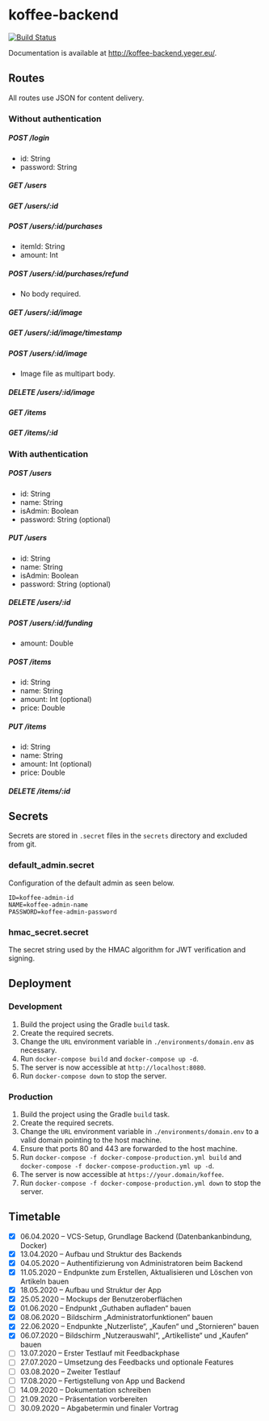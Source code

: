 # koffee-backend

[![Build Status](https://travis-ci.com/DerYeger/koffee-backend.svg?token=juB9bV6tFyoA5v7Hx1o4&branch=develop)](https://travis-ci.com/DerYeger/koffee-backend)

Documentation is available at http://koffee-backend.yeger.eu/.

## Routes

All routes use JSON for content delivery.

### Without authentication

##### POST /login

- id: String
- password: String

##### GET /users

##### GET /users/:id

##### POST /users/:id/purchases

- itemId: String
- amount: Int

##### POST /users/:id/purchases/refund

- No body required.

##### GET /users/:id/image

##### GET /users/:id/image/timestamp

##### POST /users/:id/image

- Image file as multipart body.

##### DELETE /users/:id/image

##### GET /items

##### GET /items/:id

### With authentication

##### POST /users

- id: String
- name: String
- isAdmin: Boolean
- password: String (optional)

##### PUT /users

- id: String
- name: String
- isAdmin: Boolean
- password: String (optional)

##### DELETE /users/:id

##### POST /users/:id/funding

- amount: Double

##### POST /items

- id: String
- name: String
- amount: Int (optional)
- price: Double

##### PUT /items

- id: String
- name: String
- amount: Int (optional)
- price: Double

##### DELETE /items/:id

## Secrets

Secrets are stored in `.secret` files in the `secrets` directory and excluded from git.

### default_admin.secret

Configuration of the default admin as seen below.

```
ID=koffee-admin-id
NAME=koffee-admin-name
PASSWORD=koffee-admin-password
```

### hmac_secret.secret

The secret string used by the HMAC algorithm for JWT verification and signing.

## Deployment

### Development

1. Build the project using the Gradle `build` task.
2. Create the required secrets.
3. Change the `URL` environment variable in `./environments/domain.env` as necessary.
4. Run `docker-compose build` and `docker-compose up -d`.
5. The server is now accessible at `http://localhost:8080`.
6. Run `docker-compose down` to stop the server.

### Production

1. Build the project using the Gradle `build` task.
2. Create the required secrets.
3. Change the `URL` environment variable in `./environments/domain.env` to a valid domain pointing to the host machine.
4. Ensure that ports 80 and 443 are forwarded to the host machine.
5. Run `docker-compose -f docker-compose-production.yml build` and `docker-compose -f docker-compose-production.yml up -d`.
6. The server is now accessible at `https://your.domain/koffee`.
7. Run `docker-compose -f docker-compose-production.yml down` to stop the server.

## Timetable

- [x] 06.04.2020 – VCS-Setup, Grundlage Backend (Datenbankanbindung, Docker)
- [x] 13.04.2020 – Aufbau und Struktur des Backends
- [x] 04.05.2020 – Authentifizierung von Administratoren beim Backend
- [x] 11.05.2020 – Endpunkte zum Erstellen, Aktualisieren und Löschen von Artikeln bauen
- [x] 18.05.2020 – Aufbau und Struktur der App
- [X] 25.05.2020 – Mockups der Benutzeroberflächen
- [x] 01.06.2020 – Endpunkt „Guthaben aufladen“ bauen 
- [X] 08.06.2020 – Bildschirm „Administratorfunktionen“ bauen
- [x] 22.06.2020 – Endpunkte „Nutzerliste“, „Kaufen“ und „Stornieren“ bauen
- [x] 06.07.2020 – Bildschirm „Nutzerauswahl“, „Artikelliste“ und „Kaufen“ bauen
- [ ] 13.07.2020 – Erster Testlauf mit Feedbackphase
- [ ] 27.07.2020 – Umsetzung des Feedbacks und optionale Features
- [ ] 03.08.2020 – Zweiter Testlauf
- [ ] 17.08.2020 – Fertigstellung von App und Backend
- [ ] 14.09.2020 – Dokumentation schreiben
- [ ] 21.09.2020 – Präsentation vorbereiten
- [ ] 30.09.2020 – Abgabetermin und finaler Vortrag
